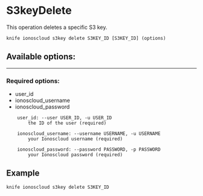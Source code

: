 # S3keyDelete

This operation deletes a specific S3 key.

    knife ionoscloud s3key delete S3KEY_ID [S3KEY_ID] (options)


## Available options:
---

### Required options:
* user_id
* ionoscloud_username
* ionoscloud_password

```
    user_id: --user USER_ID, -u USER_ID
        the ID of the user (required)

    ionoscloud_username: --username USERNAME, -u USERNAME
        your Ionoscloud username (required)

    ionoscloud_password: --password PASSWORD, -p PASSWORD
        your Ionoscloud password (required)

```
## Example

```text
knife ionoscloud s3key delete S3KEY_ID 
```
